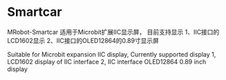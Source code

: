 # Smartcar
MRobot-Smartcar
适用于Microbit扩展IIC显示屏，
目前支持显示
1、IIC接口的LCD1602显示
2、IIC接口的OLED12864的0.89寸显示屏

Suitable for Microbit expansion IIC display,
Currently supported display
1, LCD1602 display of IIC interface
2, IIC interface OLED12864 0.89 inch display
